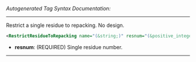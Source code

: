 <!-- THIS IS AN AUTOGENERATED FILE: Don't edit it directly, instead change the schema definition in the code itself. -->

_Autogenerated Tag Syntax Documentation:_

---
Restrict a single residue to repacking. No design.

```xml
<RestrictResidueToRepacking name="(&string;)" resnum="(&positive_integer;)" />
```

-   **resnum**: (REQUIRED) Single residue number.

---
